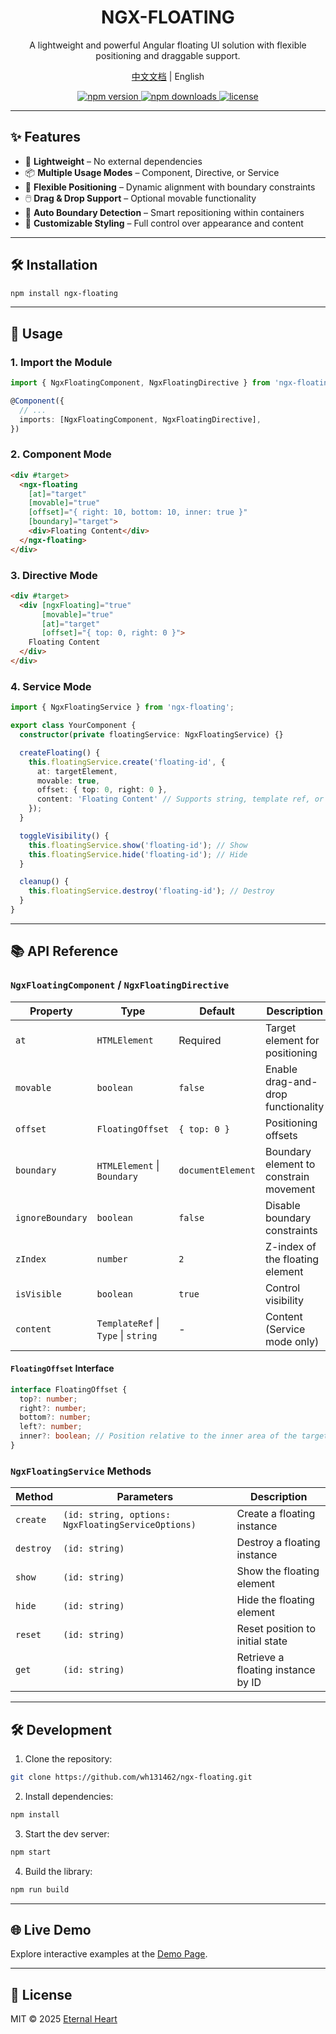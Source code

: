 <div align="center">
  <h1>NGX-FLOATING</h1>
  <p>A lightweight and powerful Angular floating UI solution with flexible positioning and draggable support.</p>
  <p align="center">
    <a href="README_CN.md">中文文档</a><span> | </span><span>English</span>
  </p>
  
  <p align="center">
    <a href="https://www.npmjs.com/package/ngx-floating">
      <img src="https://img.shields.io/npm/v/ngx-floating.svg" alt="npm version">
    </a>
    <a href="https://www.npmjs.com/package/ngx-floating">
      <img src="https://img.shields.io/npm/dm/ngx-floating.svg" alt="npm downloads">
    </a>
    <a href="https://raw.githubusercontent.com/wh131462/ngx-floating/refs/heads/master/LICENSE">
      <img src="https://img.shields.io/npm/l/ngx-floating.svg" alt="license">
    </a>
  </p>
</div>

---

## ✨ Features

- 🚀 **Lightweight** – No external dependencies  
- 📦 **Multiple Usage Modes** – Component, Directive, or Service  
- 🎯 **Flexible Positioning** – Dynamic alignment with boundary constraints  
- 🖱️ **Drag & Drop Support** – Optional movable functionality  
- 🔄 **Auto Boundary Detection** – Smart repositioning within containers  
- 🎨 **Customizable Styling** – Full control over appearance and content  

---

## 🛠 Installation

```bash
npm install ngx-floating
```

---

## 🚀 Usage

### 1. Import the Module

```typescript
import { NgxFloatingComponent, NgxFloatingDirective } from 'ngx-floating';

@Component({
  // ...
  imports: [NgxFloatingComponent, NgxFloatingDirective],
})
```

### 2. Component Mode

```html
<div #target>
  <ngx-floating 
    [at]="target" 
    [movable]="true" 
    [offset]="{ right: 10, bottom: 10, inner: true }" 
    [boundary]="target">
    <div>Floating Content</div>
  </ngx-floating>
</div>
```

### 3. Directive Mode

```html
<div #target>
  <div [ngxFloating]="true" 
       [movable]="true" 
       [at]="target" 
       [offset]="{ top: 0, right: 0 }">
    Floating Content
  </div>
</div>
```

### 4. Service Mode

```typescript
import { NgxFloatingService } from 'ngx-floating';

export class YourComponent {
  constructor(private floatingService: NgxFloatingService) {}

  createFloating() {
    this.floatingService.create('floating-id', {
      at: targetElement,
      movable: true,
      offset: { top: 0, right: 0 },
      content: 'Floating Content' // Supports string, template ref, or component
    });
  }

  toggleVisibility() {
    this.floatingService.show('floating-id'); // Show
    this.floatingService.hide('floating-id'); // Hide
  }

  cleanup() {
    this.floatingService.destroy('floating-id'); // Destroy
  }
}
```

---

## 📚 API Reference

### `NgxFloatingComponent` / `NgxFloatingDirective`

| Property         | Type                          | Default                  | Description                                                                 |
|------------------|-------------------------------|--------------------------|-----------------------------------------------------------------------------|
| `at`             | `HTMLElement`                 | Required                 | Target element for positioning                                              |
| `movable`        | `boolean`                     | `false`                  | Enable drag-and-drop functionality                                         |
| `offset`         | `FloatingOffset`              | `{ top: 0 }`             | Positioning offsets                                                        |
| `boundary`       | `HTMLElement` \| `Boundary`   | `documentElement`        | Boundary element to constrain movement                                      |
| `ignoreBoundary` | `boolean`                     | `false`                  | Disable boundary constraints                                               |
| `zIndex`         | `number`                      | `2`                      | Z-index of the floating element                                            |
| `isVisible`      | `boolean`                     | `true`                   | Control visibility                                                         |
| `content`        | `TemplateRef` \| `Type` \| `string` | -                        | Content (Service mode only)                                                |

#### `FloatingOffset` Interface

```typescript
interface FloatingOffset {
  top?: number;
  right?: number;
  bottom?: number;
  left?: number;
  inner?: boolean; // Position relative to the inner area of the target
}
```

### `NgxFloatingService` Methods

| Method     | Parameters                      | Description                              |
|------------|---------------------------------|------------------------------------------|
| `create`   | `(id: string, options: NgxFloatingServiceOptions)` | Create a floating instance               |
| `destroy`  | `(id: string)`                  | Destroy a floating instance              |
| `show`     | `(id: string)`                  | Show the floating element                |
| `hide`     | `(id: string)`                  | Hide the floating element                |
| `reset`    | `(id: string)`                  | Reset position to initial state          |
| `get`      | `(id: string)`                  | Retrieve a floating instance by ID       |

---

## 🛠 Development

1. Clone the repository:
```bash
git clone https://github.com/wh131462/ngx-floating.git
```

2. Install dependencies:
```bash
npm install
```

3. Start the dev server:
```bash
npm start
```

4. Build the library:
```bash
npm run build
```

---

## 🌐 Live Demo

Explore interactive examples at the [Demo Page](https://wh131462.github.io/ngx-floating).

---

## 📜 License

MIT © 2025 [Eternal Heart](https://github.com/wh131462)
